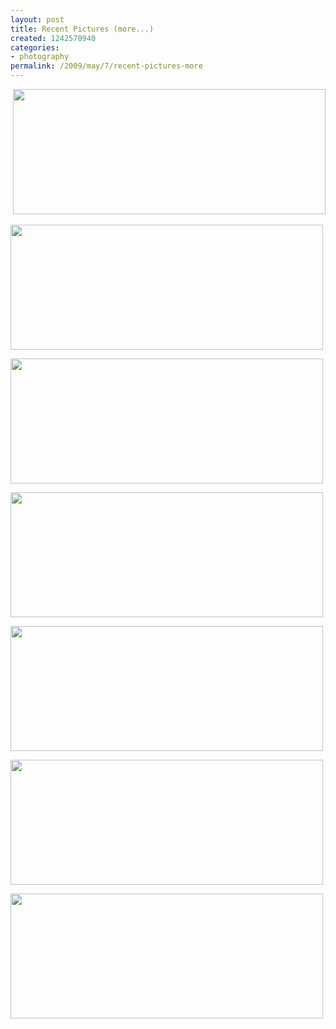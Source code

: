 ```yaml
---
layout: post
title: Recent Pictures (more...)
created: 1242570940
categories:
- photography
permalink: /2009/may/7/recent-pictures-more
---
```

<p>&nbsp;<a href="/sites/default/files/1-b.jpg"><img width="500" height="200" alt="" class="triggerclass" src="/sites/default/files/1-b-t.jpg" /></a></p>
<p><a href="/sites/default/files/1-k.jpg"><img width="500" height="200" alt="" class="triggerclass" src="/sites/default/files/1-k-t.jpg" /></a></p>
<!--break-->
<p><a href="/sites/default/files/1-p.jpg"><img width="500" height="200" alt="" class="triggerclass" src="/sites/default/files/1-p-t.jpg" /></a></p>
<p><a href="/sites/default/files/1-r.jpg"><img width="500" height="200" alt="" class="triggerclass" src="/sites/default/files/1-r-t.jpg" /></a></p>
<p><a href="/sites/default/files/1-s.jpg"><img width="500" height="200" alt="" class="triggerclass" src="/sites/default/files/1-s-t.jpg" /></a></p>
<p><a href="/sites/default/files/1-sk.jpg"><img width="500" height="200" alt="" class="triggerclass" src="/sites/default/files/1-sk-t.jpg" /></a></p>
<p><a href="/sites/default/files/1-t.jpg"><img width="500" height="200" class="triggerclass" alt="" src="/sites/default/files/1-t-t.jpg" /></a></p>
